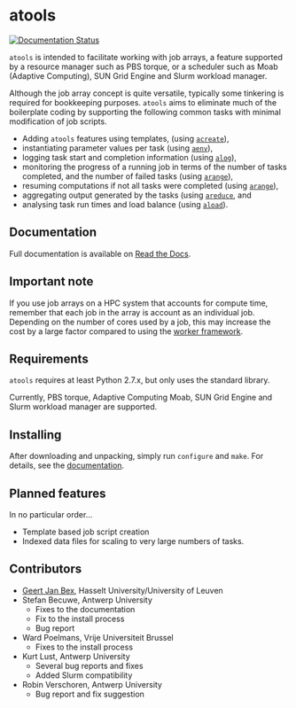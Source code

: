 # atools

[![Documentation Status](https://readthedocs.org/projects/atools/badge/?version=latest)](http://atools.readthedocs.io/en/latest/?badge=latest)

`atools` is intended to facilitate working with job arrays, a feature
supported by a resource manager such as PBS torque, or a scheduler such
as Moab (Adaptive Computing), SUN Grid Engine and Slurm workload manager.

Although the job array concept is quite versatile, typically some
tinkering is required for bookkeeping purposes.  `atools` aims to
eliminate much of the boilerplate coding by supporting the following
common tasks with minimal modification of job scripts.

* Adding `atools` features using templates,
    (using [`acreate`](docs/acreate.md)),
* instantiating parameter values per task
    (using [`aenv`](docs/aenv.md)),
* logging task start and completion information
    (using [`alog`](docs/alog.md)),
* monitoring the progress of a running job in terms of the number of tasks
    completed, and the number of failed tasks
    (using [`arange`](docs/arange.md)),
* resuming computations if not all tasks were completed
    (using [`arange`](docs/arange.md)),
* aggregating output generated by the tasks
    (using [`areduce`](docs/areduce.md), and
* analysing task run times and load balance
    (using [`aload`](docs/aload.md)).


## Documentation
Full documentation is available on
[Read the Docs](http://atools.readthedocs.io/en/latest/).


## Important note
If you use job arrays on a HPC system that accounts for compute time,
remember that each job in the array is account as an individual job.
Depending on the number of cores used by a job, this may increase the
cost by a large factor compared to using the
[worker framework](https://github.com/gjbex/worker).


## Requirements
`atools` requires at least Python 2.7.x, but only uses the standard
library.

Currently, PBS torque, Adaptive Computing Moab, SUN Grid Engine and
Slurm workload manager are supported.


## Installing
After downloading and unpacking, simply run `configure` and `make`.  For
details, see the [documentation](http://atools.readthedocs.io/en/latest/).


## Planned features
In no particular order...
* Template based job script creation
* Indexed data files for scaling to very large numbers of tasks.


## Contributors
* [Geert Jan Bex](mailto:geertjan.bex@uhasselt.be), Hasselt University/University
    of Leuven
* Stefan Becuwe, Antwerp University
  * Fixes to the documentation
  * Fix to the install process
  * Bug report
* Ward Poelmans, Vrije Universiteit Brussel
  * Fixes to the install process
* Kurt Lust, Antwerp University
  * Several bug reports and fixes
  * Added Slurm compatibility
* Robin Verschoren, Antwerp University
  * Bug report and fix suggestion
